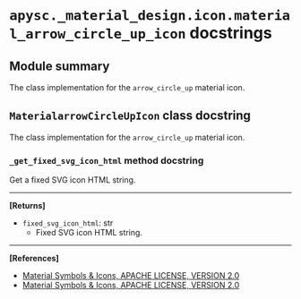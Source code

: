 # `apysc._material_design.icon.material_arrow_circle_up_icon` docstrings

## Module summary

The class implementation for the `arrow_circle_up` material icon.

## `MaterialarrowCircleUpIcon` class docstring

The class implementation for the `arrow_circle_up` material icon.

### `_get_fixed_svg_icon_html` method docstring

Get a fixed SVG icon HTML string.<hr>

**[Returns]**

- `fixed_svg_icon_html`: str
  - Fixed SVG icon HTML string.

<hr>

**[References]**

- [Material Symbols & Icons, APACHE LICENSE, VERSION 2.0](https://fonts.google.com/icons?icon.size=24&icon.color=%23e8eaed)
- [Material Symbols & Icons, APACHE LICENSE, VERSION 2.0](https://www.apache.org/licenses/LICENSE-2.0.html)